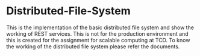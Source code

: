 # Distributed-File-System

This is the implementation of the basic distributed file system and show the working of REST services. This is not for the production environment and this is created for the assignment for scalable computing at TCD. To know the working of the distributed file system please refer the documents. 

